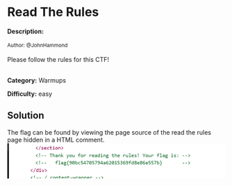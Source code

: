 # Read The Rules

**Description:**

<small>Author: @JohnHammond</small><br><br>Please follow the rules for this CTF!  <br><br>

**Category:** Warmups

**Difficulty:** easy

## Solution

The flag can be found by viewing the page source of the read the rules page hidden in a HTML comment. 
![alt text](image.png)
